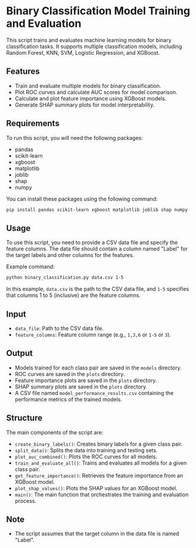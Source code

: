 # Binary Classification Model Training and Evaluation

This script trains and evaluates machine learning models for binary classification tasks. It supports multiple classification models, including Random Forest, KNN, SVM, Logistic Regression, and XGBoost.

## Features

- Train and evaluate multiple models for binary classification.
- Plot ROC curves and calculate AUC scores for model comparison.
- Calculate and plot feature importance using XGBoost models.
- Generate SHAP summary plots for model interpretability.

## Requirements

To run this script, you will need the following packages:

- pandas
- scikit-learn
- xgboost
- matplotlib
- joblib
- shap
- numpy

You can install these packages using the following command:

```bash
pip install pandas scikit-learn xgboost matplotlib joblib shap numpy
```

## Usage

To use this script, you need to provide a CSV data file and specify the feature columns. The data file should contain a column named "Label" for the target labels and other columns for the features.

Example command:

```bash
python binary_classification.py data.csv 1-5
```

In this example, `data.csv` is the path to the CSV data file, and `1-5` specifies that columns 1 to 5 (inclusive) are the feature columns.

## Input

- `data_file`: Path to the CSV data file.
- `feature_columns`: Feature column range (e.g., `1,3,6` or `1-5` or `3`).

## Output

- Models trained for each class pair are saved in the `models` directory.
- ROC curves are saved in the `plots` directory.
- Feature importance plots are saved in the `plots` directory.
- SHAP summary plots are saved in the `plots` directory.
- A CSV file named `model_performance_results.csv` containing the performance metrics of the trained models.

## Structure

The main components of the script are:

- `create_binary_labels()`: Creates binary labels for a given class pair.
- `split_data()`: Splits the data into training and testing sets.
- `plot_auc_combined()`: Plots the ROC curves for all models.
- `train_and_evaluate_all()`: Trains and evaluates all models for a given class pair.
- `get_feature_importance()`: Retrieves the feature importance from an XGBoost model.
- `plot_shap_values()`: Plots the SHAP values for an XGBoost model.
- `main()`: The main function that orchestrates the training and evaluation process.

## Note

- The script assumes that the target column in the data file is named "Label".